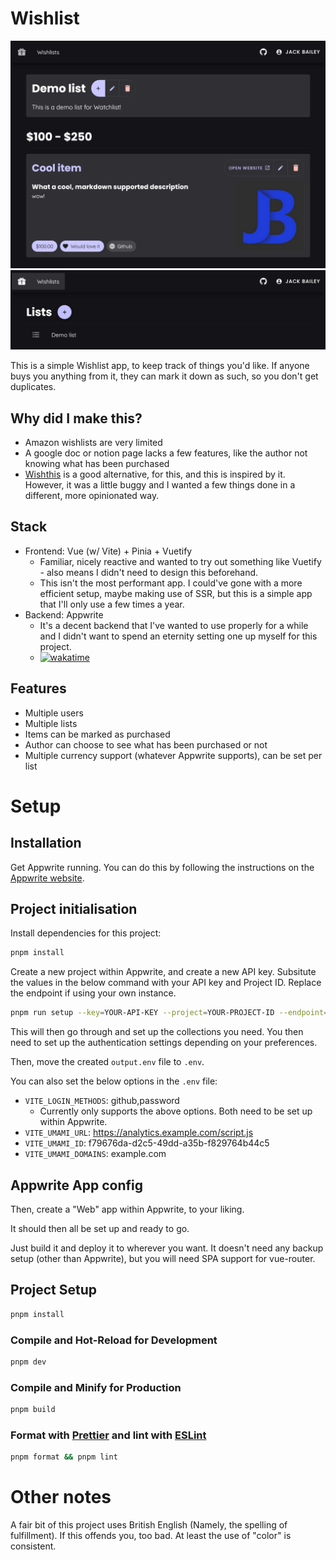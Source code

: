 # Wishlist

![list with 1 item](<docs/Screenshot 2024-06-29 at 17-52-37 Wishlist.png>)
![list of lists with 1 list](<docs/Screenshot 2024-06-29 at 17-51-25 Wishlist.png>)

This is a simple Wishlist app, to keep track of things you'd like. If anyone buys you anything from it, they can mark it down as such, so you don't get duplicates.

## Why did I make this?

- Amazon wishlists are very limited
- A google doc or notion page lacks a few features, like the author not knowing what has been purchased
- [Wishthis](https://wishthis.io/) is a good alternative, for this, and this is inspired by it. However, it was a little buggy and I wanted a few things done in a different, more opinionated way.

## Stack

- Frontend: Vue (w/ Vite) + Pinia + Vuetify
    - Familiar, nicely reactive and wanted to try out something like Vuetify - also means I didn't need to design this beforehand.
    - This isn't the most performant app. I could've gone with a more efficient setup, maybe making use of SSR, but this is a simple app that I'll only use a few times a year. 
- Backend: Appwrite
    - It's a decent backend that I've wanted to use properly for a while and I didn't want to spend an eternity setting one up myself for this project.
    - [![wakatime](https://wakatime.com/badge/user/aab4eaf1-e07e-49cd-89d9-234064f91994/project/3ea91771-baff-4b33-b5b5-bb87aca0a66d.svg?style=for-the-badge)](https://wakatime.com/badge/user/aab4eaf1-e07e-49cd-89d9-234064f91994/project/3ea91771-baff-4b33-b5b5-bb87aca0a66d)

## Features

- Multiple users
- Multiple lists
- Items can be marked as purchased
- Author can choose to see what has been purchased or not
- Multiple currency support (whatever Appwrite supports), can be set per list


# Setup

## Installation

Get Appwrite running. You can do this by following the instructions on the [Appwrite website](https://appwrite.io/docs/installation).

## Project initialisation

Install dependencies for this project:

```sh
pnpm install
```

Create a new project within Appwrite, and create a new API key. Subsitute the values in the below command with your API key and Project ID. Replace the endpoint if using your own instance.

```sh
pnpm run setup --key=YOUR-API-KEY --project=YOUR-PROJECT-ID --endpoint=https://cloud.appwrite.io/v1
```

This will then go through and set up the collections you need. You then need to set up the authentication settings depending on your preferences.

Then, move the created `output.env` file to `.env`.

You can also set the below options in the `.env` file:

- `VITE_LOGIN_METHODS`: github,password
    - Currently only supports the above options. Both need to be set up within Appwrite.
- `VITE_UMAMI_URL`: https://analytics.example.com/script.js
- `VITE_UMAMI_ID`: f79676da-d2c5-49dd-a35b-f829764b44c5
- `VITE_UMAMI_DOMAINS`: example.com

## Appwrite App config

Then, create a "Web" app within Appwrite, to your liking.

It should then all be set up and ready to go.

Just build it and deploy it to wherever you want. It doesn't need any backup setup (other than Appwrite), but you will need SPA support for vue-router.

## Project Setup

```sh
pnpm install
```

### Compile and Hot-Reload for Development

```sh
pnpm dev
```

### Compile and Minify for Production

```sh
pnpm build
```

### Format with [Prettier](https://prettier.io/) and lint with [ESLint](https://eslint.org/)

```sh
pnpm format && pnpm lint
```


# Other notes

A fair bit of this project uses British English (Namely, the spelling of fulfillment). If this offends you, too bad. At least the use of "color" is consistent.

